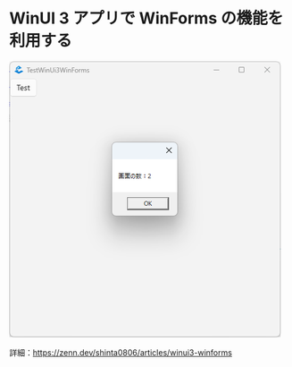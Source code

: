 # WinUI 3 アプリで WinForms の機能を利用する

![実行イメージ](Run.png)

詳細：https://zenn.dev/shinta0806/articles/winui3-winforms
